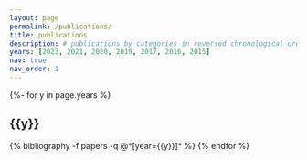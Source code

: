 ```yaml
---
layout: page
permalink: /publications/
title: publications
description: # publications by categories in reversed chronological order. generated by jekyll-scholar.
years: [2023, 2021, 2020, 2019, 2017, 2016, 2015]
nav: true
nav_order: 1
---
```

<!-- _pages/publications.md -->
<div class="publications">

{%- for y in page.years %}
  <h2 class="year">{{y}}</h2>
  {% bibliography -f papers -q @*[year={{y}}]* %}
{% endfor %}

</div>
